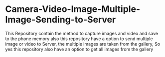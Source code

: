 # Camera-Video-Image-Multiple-Image-Sending-to-Server
This Repository contain the method to capture images and video and save to the phone memory also this repository have a option to send multiple image or video to Server, the multiple images are taken from the gallery, So yes this repository also have an option to get all images from the gallery
